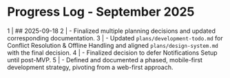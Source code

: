 # Progress Log - September 2025

1 | ## 2025-09-18
2 | - Finalized multiple planning decisions and updated corresponding documentation.
3 | - Updated `plans/development-todo.md` for Conflict Resolution &amp; Offline Handling and aligned `plans/design-system.md` with the final decision.
4 | - Finalized decision to defer Notifications Setup until post-MVP.
5 | - Defined and documented a phased, mobile-first development strategy, pivoting from a web-first approach.